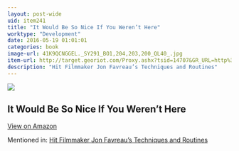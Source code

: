 ```yaml
---
layout: post-wide
uid: item241
title: "It Would Be So Nice If You Weren’t Here"
worktype: "Development"
date: 2016-05-19 01:01:01
categories: book
image-url: 41K9QCNGGEL._SY291_BO1,204,203,200_QL40_.jpg
item-url: http://target.georiot.com/Proxy.ashx?tsid=14707&GR_URL=http%3A%2F%2Fwww.amazon.com%2FWould-Nice-You-Werent-Here%2Fdp%2F0679731342%2F
description: "Hit Filmmaker Jon Favreau’s Techniques and Routines"
---
```

<a href="http://target.georiot.com/Proxy.ashx?tsid=14707&GR_URL=http%3A%2F%2Fwww.amazon.com%2FWould-Nice-You-Werent-Here%2Fdp%2F0679731342%2F" target="blank"><img src="../../../../img/thumbs/41K9QCNGGEL._SY291_BO1,204,203,200_QL40_.jpg" class="prod-img"></a>
<h2>It Would Be So Nice If You Weren’t Here</h2>
<p><a class="btn btn-primary" href="http://target.georiot.com/Proxy.ashx?tsid=14707&GR_URL=http%3A%2F%2Fwww.amazon.com%2FWould-Nice-You-Werent-Here%2Fdp%2F0679731342%2F" target="blank">View on Amazon</a><p>
<p>Mentioned in: <a href="http://fourhourworkweek.com/2015/04/14/jon-favreau/" target="blank">Hit Filmmaker Jon Favreau’s Techniques and Routines</a></p>
